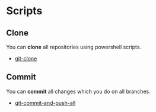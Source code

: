 # Scripts

## Clone
You can **clone** all repositories using powershell scripts.
- [git-clone](https://github.com/flapek/Epilepsy_Health_App/tree/master/Scripts/git-clone.ps1)

## Commit
You can **commit** all changes which you do on all branches.
- [git-commit-and-push-all](https://github.com/flapek/Epilepsy_Health_App/tree/master/Scripts/git-commit-and-push-all.ps1)
